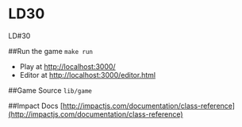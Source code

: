 LD30
====

LD#30

##Run the game
`
make run
`

* Play at [http://localhost:3000/](http://localhost:3000/)
* Editor at [http://localhost:3000/editor.html](http://localhost:3000/editor.html)

##Game Source
`
lib/game
`

##Impact Docs
[http://impactjs.com/documentation/class-reference](http://impactjs.com/documentation/class-reference)
